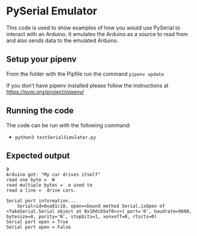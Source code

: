 # PySerial Emulator

This code is used to show examples of how you would use PySerial to interact with an Arduino. It emulates the Arduino as a source to read from and also sends data to the emulated Arduino.

## Setup your pipenv

From the folder with the Pipfile run the command `pipenv update`

If you don't have pipenv installed please follow the instructions at https://pypi.org/project/pipenv/

## Running the code

The code can be run with the following command:
* `python3 testSerialSimulator.py`

## Expected output
```
0
Arduino got: "My car drives itself"
read one byte =  W
read multiple bytes =  e used to
read a line =  drive cars.

Serial port information...
    Serial<id=0xa81c10, open=<bound method Serial.isOpen of <fakeSerial.Serial object at 0x10dcb5af0>>>( port='0', baudrate=9600, bytesize=8, parity='N', stopbits=1, xonxoff=0, rtscts=0)
Serial port open = True
Serial port open = False
```
